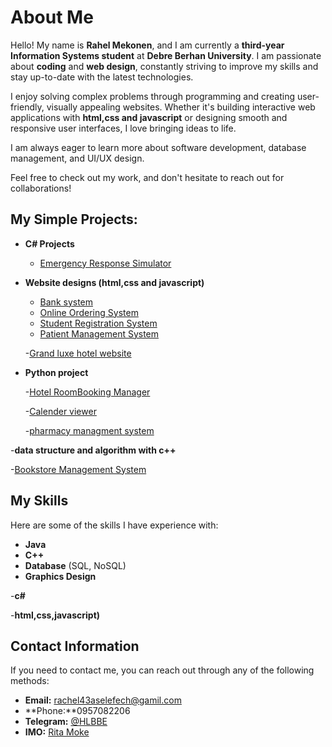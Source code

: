 # About Me

Hello! My name is **Rahel Mekonen**, and I am currently a **third-year Information Systems student** at **Debre Berhan University**. I am passionate about **coding** and **web design**, constantly striving to improve my skills and stay up-to-date with the latest technologies.

I enjoy solving complex problems through programming and creating user-friendly, visually appealing websites. Whether it's building interactive web applications with **html,css and javascript** or designing smooth and responsive user interfaces, I love bringing ideas to life.

I am always eager to learn more about software development, database management, and UI/UX design.

Feel free to check out my work, and don't hesitate to reach out for collaborations!


<h2>My Simple  Projects:</h2>

- <b>C# Projects </b>
  - [Emergency Response Simulator](https://github.com/RichoAye/Emergency-Response-Simulator.git)
- <b> Website designs  (html,css and javascript)</b>
  - [Bank system](https://github.com/RichoAye/Bank-System.git) 
  - [Online Ordering System](https://github.com/RichoAye/Online-Ordering-system.git)
  - [Student Registration System](https://github.com/RichoAye/Registration-System.git)
  - [Patient Management System](https://github.com/RichoAye/Patient-Management-System.git)
    
  -[Grand luxe hotel website](https://github.com/RichoAye/Grand-luxe-hotel-website.git)
- <b>Python project </b>

  -[Hotel RoomBooking Manager](https://github.com/RichoAye/Hotel-Room-Booking-Manager.git)
  
  -[Calender viewer](https://github.com/RichoAye/Calendar-Viewer-.git)
  
  -[pharmacy managment system](https://github.com/RichoAye/Pharmacy-management-system-u.git)

 -<b>data structure and algorithm with c++</b>
  
  -[Bookstore Management System](https://github.com/RichoAye/algorithm-project.git)

## My Skills

Here are some of the skills I have experience with:

- **Java**
- **C++**
- **Database** (SQL, NoSQL)
- **Graphics Design**
  
-**c#**
  
-**html,css,javascript)**


## Contact Information

If you need to contact me, you can reach out through any of the following methods:

- **Email:** [rachel43aselefech@gamil.com](mailto:youremail@example.com)
- **Phone:**0957082206
- **Telegram:** [@HLBBE](https://t.me/YourTelegramUsername)
- **IMO:** [Rita Moke](imo://YourIMOUsername)



